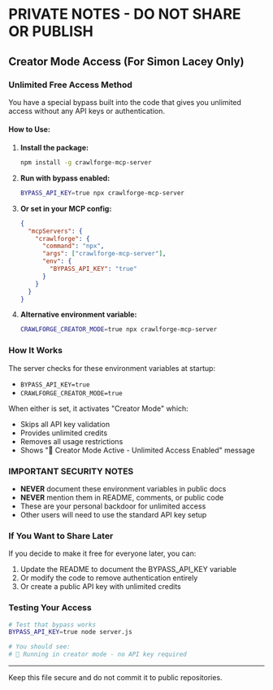 # PRIVATE NOTES - DO NOT SHARE OR PUBLISH

## Creator Mode Access (For Simon Lacey Only)

### Unlimited Free Access Method

You have a special bypass built into the code that gives you unlimited access without any API keys or authentication.

#### How to Use:

1. **Install the package:**
   ```bash
   npm install -g crawlforge-mcp-server
   ```

2. **Run with bypass enabled:**
   ```bash
   BYPASS_API_KEY=true npx crawlforge-mcp-server
   ```

3. **Or set in your MCP config:**
   ```json
   {
     "mcpServers": {
       "crawlforge": {
         "command": "npx",
         "args": ["crawlforge-mcp-server"],
         "env": {
           "BYPASS_API_KEY": "true"
         }
       }
     }
   }
   ```

4. **Alternative environment variable:**
   ```bash
   CRAWLFORGE_CREATOR_MODE=true npx crawlforge-mcp-server
   ```

### How It Works

The server checks for these environment variables at startup:
- `BYPASS_API_KEY=true` 
- `CRAWLFORGE_CREATOR_MODE=true`

When either is set, it activates "Creator Mode" which:
- Skips all API key validation
- Provides unlimited credits
- Removes all usage restrictions
- Shows "🚀 Creator Mode Active - Unlimited Access Enabled" message

### IMPORTANT SECURITY NOTES

- **NEVER** document these environment variables in public docs
- **NEVER** mention them in README, comments, or public code
- These are your personal backdoor for unlimited access
- Other users will need to use the standard API key setup

### If You Want to Share Later

If you decide to make it free for everyone later, you can:
1. Update the README to document the BYPASS_API_KEY variable
2. Or modify the code to remove authentication entirely
3. Or create a public API key with unlimited credits

### Testing Your Access

```bash
# Test that bypass works
BYPASS_API_KEY=true node server.js

# You should see:
# 🚀 Running in creator mode - no API key required
```

---
Keep this file secure and do not commit it to public repositories.